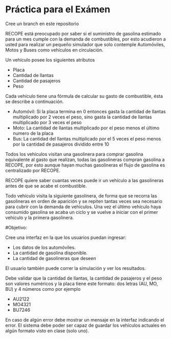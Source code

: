 # Práctica para el Exámen

Cree un branch en este repositorio

RECOPE está preocupado por saber si el suministro de gasolina estimado para un mes cumple con la demanda de combustibles, por esto acudieron a usted para realizar un pequeño simulador que solo contemple Automóviles, Motos y Buses como vehículos en circulación.

Un vehículo posee los siguientes atributos 
 * Placa
 * Cantidad de llantas
 * Cantidad de pasajeros
 * Peso

Cada vehículo tiene una fórmula de calcular su gasto de combustible, ésta se describe a continuación.

 * Automóvil:  Si la placa termina en 0 entonces gasta la cantidad de llantas multiplicado por 2 veces el peso, sino gasta la cantidad de llantas multiplicado por 3 veces el peso
 * Moto: La cantidad de llantas multiplicado por el peso menos el último numero de la placa
 * Bus: La cantidad del llantas multiplicado por el 5 veces el peso menos por la cantidad de pasajeros dividido entre 10

Todos los vehículos visitan una gasolinera para comprar gasolina equivalente al gasto que realizan, todas las gasolineras compran gasolina a RECOPE, por esto aunque hayan muchas gasolineras el flujo de gasolina es centralizado por RECOPE.

RECOPE quiere saber cuantas veces puede ir un vehículo a las gasolineras antes de que se acabe el combustible.

Todo vehículo visita la siguiente gasolinera, de forma que se recorra las gasolineras en orden de aparición y se repiten tantas veces sea necesario para cubrir con la demanda de vehículos. Una vez el último vehículo haya consumido gasolina se acaba un ciclo y se vuelve a iniciar con el primer vehículo y la primera gasolinera.

#Objetivo:

Cree una interfaz en la que los usuarios puedan ingresar:
 * Los datos de los automóviles.
 * La cantidad de gasolina disponible.
 * La cantidad de gasolineras que deseen

El usuario también puede correr la simulación y ver los resultados.

Debe validar que la cantidad de llantas, la cantidad de pasajeros y el peso son valores numéricos y la placa tiene este formato: dos letras (AU, MO, BU) y 4 números como por ejemplo
 * AU2122
 * MO4321   
 * BU7246

En caso de algún error debe mostrar un mensaje en la interfaz indicando el error.
El sistema debe poder ser capaz de guardar los vehículos actuales en algún formato visto en clase (solo uno).
